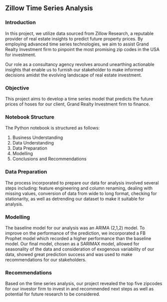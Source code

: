 ## Zillow Time Series Analysis

### Introduction
In this project, we utilize data sourced from Zillow Research, a reputable provider of real estate insights to predict future property prices. By employing advanced time series technologies, we aim to assist Grand Realty Investment firm to pinpoint the most promising zip codes in the USA for investment.

Our role as a consultancy agency revolves around unearthing actionable insights that enable us to furnish our stakeholder to make informed decisions amidst the evolving landscape of real estate investment. 

### Objective
This project aims to develop a time series model that predicts the future prices of hoses for our client, Grand Realty Investment firm to finance. 

### Notebook Structure
The Python notebook is structured as follows:

1. Business Understanding
2. Data Understanding
3. Data Preparation
4. Modelling
5. Conclusions and Recommendations

### Data Preparation
The process incorporated to prepare our data for analysis involved several steps including: feature engineering and column renaming, dealing with missing values, conversion of data from wide to long format, checking for stationarity, as well as detrending our dataset to make it suitable for analysis.

### Modelling
The baseline model for our analysis was an ARIMA (2,1,2) model. To improve on the performance of the prediction, we incorporated a FB Prophet model which recorded a higher performance than the baseline model. Our final model, chosen as a SARIMAX model, allowed for seasonality of the data and consideration of exogenous variability of our data, showed great prediction success and was used to make recommendations for our stakeholders. 

### Recommendations
Based on the time series analysis, our project revealed the top five zipcodes for our investor firm to invest in and recommended next steps as well as potential for future research to be considered. 
